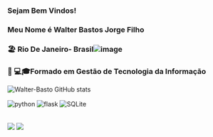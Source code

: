### Sejam Bem Vindos!
### Meu Nome é Walter Bastos Jorge Filho
###     🏖️  Rio De Janeiro- Brasil![image](https://user-images.githubusercontent.com/101215016/187215481-3746bf0f-f0bc-4c26-867f-bc580ed0f5c0.png)
###     🧑‍ 💻🎓Formado em Gestão de Tecnologia da Informação


![ Walter-Basto GitHub stats](https://github-readme-stats.vercel.app/api?username=Walter-basto&show_icons=true&theme=blue-green)
 
 <div style="display: inline_block">
 
 <img align="center" alt="python" src="https://img.shields.io/badge/Python-3776AB?style=for-the-badge&logo=python&logoColor=yellow"/>
 <img align="center" alt="flask" src="https://img.shields.io/badge/Flask-000000?style=for-the-badge&logo=flask&logoColor=white"/> 
 <img align="center" alt="SQLite" src="https://img.shields.io/badge/SQLite-07405E?style=for-the-badge&logo=sqlite&logoColor=white"/> 
</div><br/>
 
</div>
  <br>
  <a href="https://www.instagram.com/walterbastos2022/" target="_blank"><img src="https://img.shields.io/badge/-Instagram-%23E4405F?style=for-the-badge&logo=instagram&logoColor=white" target="_blank"></a>
  <a href="https://www.linkedin.com/in/walter-bastos-9a118318a/" target="_blank"><img src="https://img.shields.io/badge/-LinkedIn-%230077B5?style=for-the-badge&logo=linkedin&logoColor=white" target="_blank"></a> 
  
  


</div>
 

